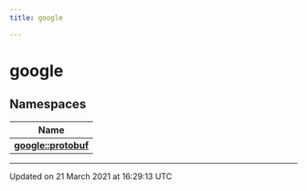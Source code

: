 ```yaml
---
title: google

---
```


# google

## Namespaces

| Name           |
| -------------- |
| **[google::protobuf](/engine/Namespaces/namespacegoogle_1_1protobuf/)**  |






-------------------------------

Updated on 21 March 2021 at 16:29:13 UTC